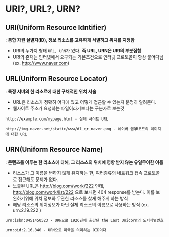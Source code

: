 # URI?, URL?, URN?
## URI(Uniform Resource Idntifier)
: **통합 자원 실별자(ID), 정보 리소스를 고유하게 식별하고 위치를 지정함**  
- URI의 두가지 형태 ``URL, URN``가 있다. **즉 URL, URN은 URI의 부분집합**  
- URI의 존재는 인터넷에서 요구되는 기본조건으로 인터넷 프로토콜이 항상 붙어다님  
    (ex. http://www.naver.com)

## URL(Uniform Resource Locator)
: **특정 서버의 한 리소르에 대한 구채적인 위치 서술**  
- URL은 리소스가 정확히 어디에 있고 어떻게 접근할 수 있는지 분명히 알려준다.
- 웹사이트 주소가 요청하는 파일이라기보다는 구분자로 보는것
```
http://example.com/mypage.html - 실제 사이트 URL
```
```
http://img.naver.net/static/www/dl_qr_naver.png - 네이버 앱QR코드의 이미지에 대한 URL
```
## URN(Uniform Resource Name)
: **콘텐츠를 이루는 한 리소스에 대해, 그 리소스의 위치에 영향 받지 않는 유일무이한 이름**  
- 리소스가 그 이름을 변하지 않게 유지하는 한, 여러종류의 네트워크 접속 프로토콜로 접근해도 문제가 없다.
- 노출된 URL은 http://blog.com/work/222 인데, http://blog.com/work/list/222 으로 보내면 404 response를 받는다. 이를 보완하기위해 위치 정보와 무관한 리소스를 찾게 해주게 하는 방식
- 해당 리소스의 위치정보가 아닌 실제 리소스의 이름으로 사용하는 방식
(ex. urn:2.19.222 )
```
urn:isbn:0451450523 - URN으로 1926년에 출간된 the Last Unicorn의 도서식별번호
```
```
urn:oid:2.16.840 - URN으로 미국을 의미하는 OID이다
```
